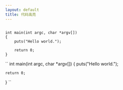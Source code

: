 ```yaml
---
layout: default
title: 代码高亮
---
```


<pre><code>
int main(int argc, char *argv[])
{
	puts("Hello world.");

	return 0;
}
</code></pre>

``
int main(int argc, char *argv[])
{
	puts("Hello world.");

	return 0;
}
``
